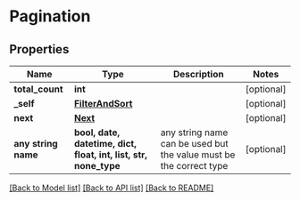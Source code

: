 # Pagination


## Properties
Name | Type | Description | Notes
------------ | ------------- | ------------- | -------------
**total_count** | **int** |  | [optional] 
**_self** | [**FilterAndSort**](FilterAndSort.md) |  | [optional] 
**next** | [**Next**](Next.md) |  | [optional] 
**any string name** | **bool, date, datetime, dict, float, int, list, str, none_type** | any string name can be used but the value must be the correct type | [optional]

[[Back to Model list]](../README.md#documentation-for-models) [[Back to API list]](../README.md#documentation-for-api-endpoints) [[Back to README]](../README.md)


